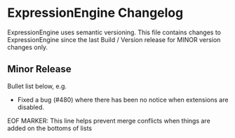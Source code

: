 # ExpressionEngine Changelog

ExpressionEngine uses semantic versioning. This file contains changes to ExpressionEngine since the last Build / Version release for MINOR version changes only.

## Minor Release

Bullet list below, e.g.
   - Fixed a bug (#480) where there has been no notice when extensions are disabled.



EOF MARKER: This line helps prevent merge conflicts when things are
added on the bottoms of lists
